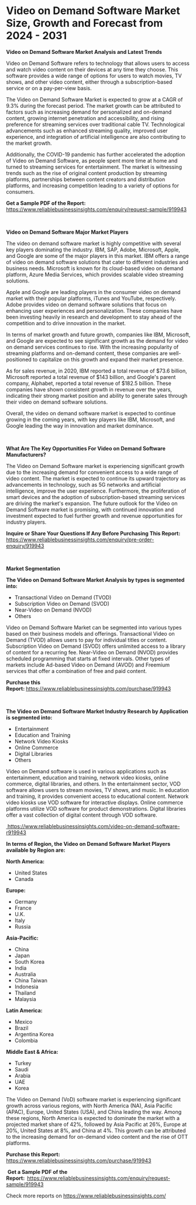 <p><h1>Video on Demand Software Market Size, Growth and Forecast from 2024 - 2031</h1></p><p><strong>Video on Demand Software Market Analysis and Latest Trends</strong></p>
<p><p>Video on Demand Software refers to technology that allows users to access and watch video content on their devices at any time they choose. This software provides a wide range of options for users to watch movies, TV shows, and other video content, either through a subscription-based service or on a pay-per-view basis.</p><p>The Video on Demand Software Market is expected to grow at a CAGR of 9.3% during the forecast period. The market growth can be attributed to factors such as increasing demand for personalized and on-demand content, growing internet penetration and accessibility, and rising preference for streaming services over traditional cable TV. Technological advancements such as enhanced streaming quality, improved user experience, and integration of artificial intelligence are also contributing to the market growth.</p><p>Additionally, the COVID-19 pandemic has further accelerated the adoption of Video on Demand Software, as people spent more time at home and turned to streaming services for entertainment. The market is witnessing trends such as the rise of original content production by streaming platforms, partnerships between content creators and distribution platforms, and increasing competition leading to a variety of options for consumers.</p></p>
<p><strong>Get a Sample PDF of the Report:&nbsp;</strong> <a href="https://www.reliablebusinessinsights.com/enquiry/request-sample/919943">https://www.reliablebusinessinsights.com/enquiry/request-sample/919943</a></p>
<p>&nbsp;</p>
<p><strong>Video on Demand Software Major Market Players</strong></p>
<p><p>The video on demand software market is highly competitive with several key players dominating the industry. IBM, SAP, Adobe, Microsoft, Apple, and Google are some of the major players in this market. IBM offers a range of video on demand software solutions that cater to different industries and business needs. Microsoft is known for its cloud-based video on demand platform, Azure Media Services, which provides scalable video streaming solutions.</p><p>Apple and Google are leading players in the consumer video on demand market with their popular platforms, iTunes and YouTube, respectively. Adobe provides video on demand software solutions that focus on enhancing user experiences and personalization. These companies have been investing heavily in research and development to stay ahead of the competition and to drive innovation in the market.</p><p>In terms of market growth and future growth, companies like IBM, Microsoft, and Google are expected to see significant growth as the demand for video on demand services continues to rise. With the increasing popularity of streaming platforms and on-demand content, these companies are well-positioned to capitalize on this growth and expand their market presence.</p><p>As for sales revenue, in 2020, IBM reported a total revenue of $73.6 billion, Microsoft reported a total revenue of $143 billion, and Google's parent company, Alphabet, reported a total revenue of $182.5 billion. These companies have shown consistent growth in revenue over the years, indicating their strong market position and ability to generate sales through their video on demand software solutions.</p><p>Overall, the video on demand software market is expected to continue growing in the coming years, with key players like IBM, Microsoft, and Google leading the way in innovation and market dominance.</p></p>
<p>&nbsp;</p>
<p><strong>What Are The Key Opportunities For Video on Demand Software Manufacturers?</strong></p>
<p><p>The Video on Demand Software market is experiencing significant growth due to the increasing demand for convenient access to a wide range of video content. The market is expected to continue its upward trajectory as advancements in technology, such as 5G networks and artificial intelligence, improve the user experience. Furthermore, the proliferation of smart devices and the adoption of subscription-based streaming services are driving the market's expansion. The future outlook for the Video on Demand Software market is promising, with continued innovation and investment expected to fuel further growth and revenue opportunities for industry players.</p></p>
<p><strong>Inquire or Share Your Questions If Any Before Purchasing This Report:</strong> <a href="https://www.reliablebusinessinsights.com/enquiry/pre-order-enquiry/919943">https://www.reliablebusinessinsights.com/enquiry/pre-order-enquiry/919943</a></p>
<p>&nbsp;</p>
<p><strong>Market Segmentation</strong></p>
<p><strong>The Video on Demand Software Market Analysis by types is segmented into:</strong></p>
<p><ul><li>Transactional Video on Demand (TVOD)</li><li>Subscription Video on Demand (SVOD)</li><li>Near-Video on Demand (NVOD)</li><li>Others</li></ul></p>
<p><p>Video on Demand Software Market can be segmented into various types based on their business models and offerings. Transactional Video on Demand (TVOD) allows users to pay for individual titles or content. Subscription Video on Demand (SVOD) offers unlimited access to a library of content for a recurring fee. Near-Video on Demand (NVOD) provides scheduled programming that starts at fixed intervals. Other types of markets include Ad-based Video on Demand (AVOD) and Freemium services that offer a combination of free and paid content.</p></p>
<p><strong>Purchase this Report:&nbsp;</strong><a href="https://www.reliablebusinessinsights.com/purchase/919943">https://www.reliablebusinessinsights.com/purchase/919943</a></p>
<p>&nbsp;</p>
<p><strong>The Video on Demand Software Market Industry Research by Application is segmented into:</strong></p>
<p><ul><li>Entertainment</li><li>Education and Training</li><li>Network Video Kiosks</li><li>Online Commerce</li><li>Digital Libraries</li><li>Others</li></ul></p>
<p><p>Video on Demand software is used in various applications such as entertainment, education and training, network video kiosks, online commerce, digital libraries, and others. In the entertainment sector, VOD software allows users to stream movies, TV shows, and music. In education and training, it provides convenient access to educational content. Network video kiosks use VOD software for interactive displays. Online commerce platforms utilize VOD software for product demonstrations. Digital libraries offer a vast collection of digital content through VOD software.</p></p>
<p><a href="https://www.reliablebusinessinsights.com/video-on-demand-software-r919943">&nbsp;https://www.reliablebusinessinsights.com/video-on-demand-software-r919943</a></p>
<p><strong>In terms of Region, the Video on Demand Software Market Players available by Region are:</strong></p>
<p>
    <p> <strong> North America: </strong>
        <ul>
            <li>United States</li>
            <li>Canada</li>
        </ul>
        </p> 
    <p> <strong> Europe: </strong>
        <ul>
            <li>Germany</li>
            <li>France</li>
            <li>U.K.</li>
            <li>Italy</li>
            <li>Russia</li>
        </ul>
        </p> 
    <p> <strong> Asia-Pacific: </strong>
        <ul>
            <li>China</li>
            <li>Japan</li>
            <li>South Korea</li>
            <li>India</li>
            <li>Australia</li>
            <li>China Taiwan</li>
            <li>Indonesia</li>
            <li>Thailand</li>
            <li>Malaysia</li>
        </ul>
        </p> 
    <p> <strong> Latin America: </strong>
        <ul>
            <li>Mexico</li>
            <li>Brazil</li>
            <li>Argentina Korea</li>
            <li>Colombia</li>
        </ul>
        </p> 
    <p> <strong> Middle East & Africa: </strong>
        <ul>
            <li>Turkey</li>
            <li>Saudi</li>
            <li>Arabia</li>
            <li>UAE</li>
            <li>Korea</li>
        </ul>
    </p>
    </p>
<p><p>The Video on Demand (VoD) software market is experiencing significant growth across various regions, with North America (NA), Asia Pacific (APAC), Europe, United States (USA), and China leading the way. Among these regions, North America is expected to dominate the market with a projected market share of 42%, followed by Asia Pacific at 26%, Europe at 20%, United States at 8%, and China at 4%. This growth can be attributed to the increasing demand for on-demand video content and the rise of OTT platforms.</p></p>
<p><strong>Purchase this Report: </strong><a href="https://www.reliablebusinessinsights.com/purchase/919943">https://www.reliablebusinessinsights.com/purchase/919943</a></p>
<p>&nbsp;<strong>Get a Sample PDF of the Report:&nbsp;&nbsp;</strong><a href="https://www.reliablebusinessinsights.com/enquiry/request-sample/919943">https://www.reliablebusinessinsights.com/enquiry/request-sample/919943</a></p>
<p><strong></strong></p>
<p>Check more reports on <a href="https://www.reliablebusinessinsights.com/">https://www.reliablebusinessinsights.com/</a></p>